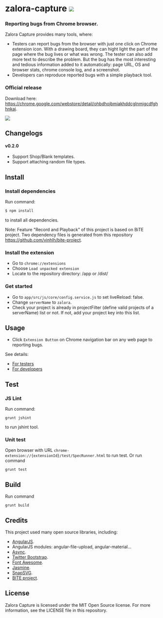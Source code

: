 
# zalora-capture ![](https://travis-ci.org/zalora/zalora-capture.svg?branch=master)

### Reporting bugs from Chrome browser.

Zalora Capture provides many tools, where:

- Testers can report bugs from the browser with just one click on Chrome extension icon. With a drawing board, they can hight light the part of the page where the bug lives or what was wrong. The tester can also add more text to describe the problem. But the bug has the most interesting and tedious information added to it automatically: page URL, OS and browser stats, chrome console log, and a screenshot. 
- Developers can reproduce reported bugs with a simple playback tool.

### Official release
Download here: https://chrome.google.com/webstore/detail/ohbdhojbmiakhddcglnmjgcdfghhnkaj.


![](https://github.com/zalora/zalora-capture/raw/master/docs/images/2015-06-05_16-56-37.png)


## Changelogs
#### v0.2.0
- Support Shop/Blank templates.
- Support attaching random file types.

## Install
### Install dependencies
Run command:
```sh
$ npm install
``` 
to install all dependencies.

Note: Feature "Record and Playback" of this project is based on BiTE project.
Two dependency files is generated from this repository https://github.com/vinhlh/bite-project.

### Install the extension

- Go to `chrome://extensions`
- Choose `Load unpacked extension`
- Locate to the repository directory: /app or /dist/<version>

### Get started
- Go to `app/src/js/core/config.service.js` to set liveReload: false.
- Change `serverName` to `zalora`.
- Check your project is already in projectFilter (define valid projects of a serverName) list or not. If not, add your project key into this list.

## Usage

- Click `Extension Button` on Chrome navigation bar on any web page to reporting bugs.

See details:
- [For testers](https://github.com/zalora/zalora-capture/wiki/User-Guides-(for-testers))
- [For developers](https://github.com/zalora/zalora-capture/wiki/User-Guides-(for-developers))


## Test
### JS Lint
Run command:
``` 
grunt jshint
```
to run jshint tool.

### Unit test
Open browser with URL ```chrome-extension://{extensionId}/test/SpecRunner.html``` to run test.
Or run command
``` 
grunt test
```

## Build
Run command
```
grunt build
```

## Credits

This project used many open source libraries, including:
- [AngularJS](https://github.com/angular/angular.js).
- AngularJS modules: angular-file-upload, angular-material...
- [Async](https://github.com/caolan/async).
- [Twitter Bootstrap](http://getbootstrap.com).
- [Font Awesome](http://fortawesome.github.io/Font-Awesome/).
- [Jasmine](http://jasmine.github.io).
- [SnapSVG](http://snapsvg.io/).
- [BITE project](https://code.google.com/p/bite-project/).

## License
Zalora Capture is licensed under the MIT Open Source license. For more information, see the LICENSE file in this repository.
